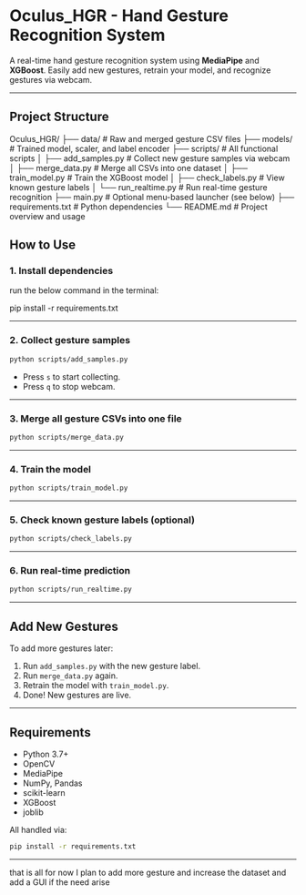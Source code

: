 #  Oculus_HGR - Hand Gesture Recognition System

A real-time hand gesture recognition system using **MediaPipe** and **XGBoost**. 
Easily add new gestures, retrain your model, and recognize gestures via webcam.

---

## Project Structure
Oculus_HGR/
├── data/                    # Raw and merged gesture CSV files
├── models/                  # Trained model, scaler, and label encoder
├── scripts/                 # All functional scripts
│   ├── add_samples.py       # Collect new gesture samples via webcam
│   ├── merge_data.py        # Merge all CSVs into one dataset
│   ├── train_model.py       # Train the XGBoost model
│   ├── check_labels.py      # View known gesture labels
│   └── run_realtime.py      # Run real-time gesture recognition
├── main.py                  # Optional menu-based launcher (see below)
├── requirements.txt         # Python dependencies
└── README.md                # Project overview and usage

##  How to Use

### 1. Install dependencies

run the below command in the terminal:

pip install -r requirements.txt

---

### 2. Collect gesture samples

```bash
python scripts/add_samples.py
```

- Press `s` to start collecting.
- Press `q` to stop webcam.

---

### 3. Merge all gesture CSVs into one file

```bash
python scripts/merge_data.py
```

---

### 4. Train the model

```bash
python scripts/train_model.py
```

---

### 5. Check known gesture labels (optional)

```bash
python scripts/check_labels.py
```

---

### 6. Run real-time prediction

```bash
python scripts/run_realtime.py
```

---

## Add New Gestures

To add more gestures later:

1. Run `add_samples.py` with the new gesture label.
2. Run `merge_data.py` again.
3. Retrain the model with `train_model.py`.
4. Done! New gestures are live.

---

##  Requirements

- Python 3.7+
- OpenCV
- MediaPipe
- NumPy, Pandas
- scikit-learn
- XGBoost
- joblib

All handled via:

```bash
pip install -r requirements.txt
```

---

that is all for now I plan to add more gesture and increase the dataset
and add a GUI if the need arise